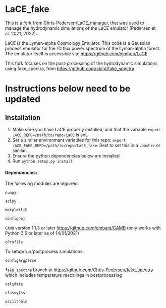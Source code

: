 # LaCE_fake

This is a fork from Chris-Pedersen/LaCE_manager, that was used to manage the hydrodynamic simulations of the LaCE emulator (Pedersen et al. 2021, 2022).

LaCE is the Lyman-alpha Cosmology Emulator. This code is a Gaussian process emulator for the 1D flux power spectrum of the Lyman-alpha forest. The emulator itself is accessible via: https://github.com/igmhub/LaCE

This fork focuses on the post-processing of the hydrodynamic simulations using fake_spectra, from https://github.com/sbird/fake_spectra


# Instructions below need to be updated #




## Installation

1. Make sure you have LaCE properly installed, and that the variable `export LACE_REPO=/path/to/repo/LaCE` is set.
2. Set a similar environment variables for this repo: `export LACE_FAKE_REPO=/path/to/repo/LaCE_fake`. Best to set this in a `.bashrc` or similar.
3. Ensure the python dependencies below are installed
4. Run `python setup.py install`


#### Dependencies:

The following modules are required:

`numpy`

`scipy`

`matplotlib`

`configobj`

`CAMB` version 1.1.3 or later https://github.com/cmbant/CAMB (only works with Python 3.6 or later as of 14/01/2021)

`cProfile`

To setup/run/postprocess simulations:

`configargparse`

`fake_spectra` branch at https://github.com/Chris-Pedersen/fake_spectra which includes temperature rescalings in postprocessing

`validate`

`classylss`

`asciitable`
